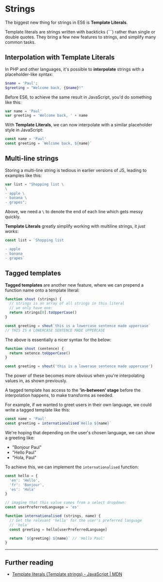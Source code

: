 # Strings

The biggest new thing for strings in ES6 is **Template Literals**.

Template literals are strings written with backticks (`\``) rather than single or double quotes. They bring a few new features to strings, and simplify many common tasks.

## Interpolation with Template Literals

In PHP  and other languages, it's possible to **interpolate** strings with a placeholder-like syntax:

```php
$name = 'Paul';
$greeting = "Welcome back, {$name}!"
```

Before ES6, to achieve the same result in JavaScript, you'd do something like this:

```js
var name = 'Paul'
var greeting = 'Welcome back, ' + name
```

With **Template Literals**, we can now interpolate with a similar placeholder style in JavaScript:

```js
const name = 'Paul'
const greeting = `Welcome back, ${name}`
```

## Multi-line strings

Storing a multi-line string is tedious in earlier versions of JS, leading to examples like this:

```js
var list = "Shopping list \
\
- apple \
- banana \
- grapes";
```

Above, we need a `\` to denote the end of each line which gets messy quickly.

**Template Literals** greatly simplify working with multiline strings, it _just works_:

```js
const list = `Shopping list

- apple
- banana
- grapes`
```

## Tagged templates

**Tagged templates** are another new feature, where we can prepend a function name onto a template literal:

```js
function shout (strings) {
  // strings is an array of all strings in this literal
  // we only have one:
  return strings[0].toUpperCase()
}

const greeting = shout`this is a lowercase sentence made uppercase`
// THIS IS A LOWERCASE SENTENCE MADE UPPERCASE
```

The above is essentially a nicer syntax for the below:

```js
function shout (sentence) {
  return setence.toUpperCase()
}

const greeting = shout('this is a lowerase sentence made uppercase')
```

The power of these becomes more obvious when you're interpolating values in, as shown previously.

A tagged template has access to the **'in-between' stage** before the interpolation happens, to make transforms as needed.

For example, if we wanted to greet users in their own language, we could write a tagged template like this: 

```js
const name = 'Paul'
const greeting = internationalised`Hello ${name}`
```

We're hoping that depending on the user's chosen language, we can show a greeting like:
*  "Bonjour Paul"
*  "Hello Paul"
*  "Hola, Paul"

To achieve this, we can implement the `internationalised` function:

```js
const hello = {
  'en': 'Hello',
  'fr': 'Bonjour',
  'es': 'Hola'
}

// imagine that this value comes from a select dropdown:
const userPreferredLanguage = 'es'

function internationalised (strings, name) {
  // Get the relevant 'hello' for the user's preferred language
  // 'hola'
  const greeting = hello[userPreferredLanguage]

  return `${greeting} ${name}` // 'Hello Paul'
}
```

---

## Further reading

*  [Template literals (Template strings) - JavaScript | MDN](https://developer.mozilla.org/en-US/docs/Web/JavaScript/Reference/Template_literals)
